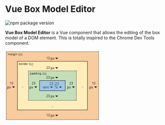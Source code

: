 # Vue Box Model Editor

![npm package version](https://img.shields.io/npm/v/v-box-model-editor?logo=npm)

**Vue Box Model Editor** is a Vue component that allows the editing of the box model of a DOM element.
This is totally inspired to the Chrome Dev Tools component.

![UI Screenshot](./preview.png)